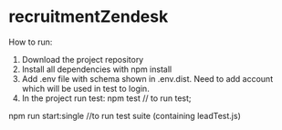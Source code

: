 # recruitmentZendesk
How to run:
1. Download the project repository
2. Install all dependencies with npm install
3. Add .env file with schema shown in .env.dist. Need to add account which will be used in test to login.
4. In the project run test:
npm test // to run test;

npm run start:single //to run test suite (containing leadTest.js)

